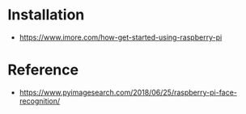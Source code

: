 # Installation
* https://www.imore.com/how-get-started-using-raspberry-pi

# Reference
* https://www.pyimagesearch.com/2018/06/25/raspberry-pi-face-recognition/
